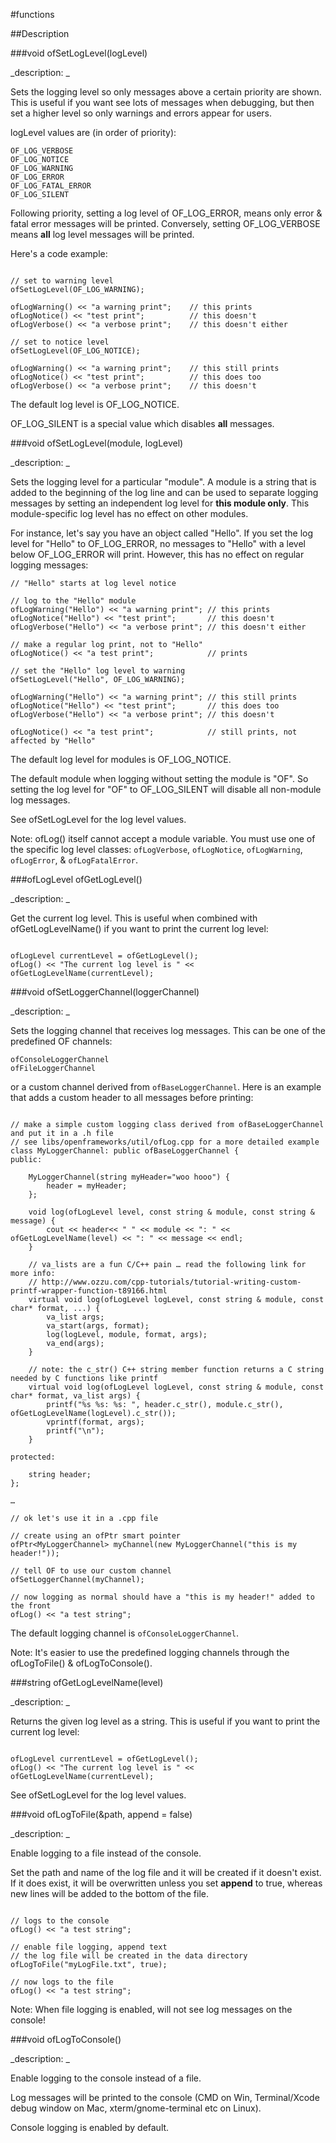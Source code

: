 #functions

##Description





<!----------------------------------------------------------------------------->

###void ofSetLogLevel(logLevel)

<!--
_syntax: ofSetLogLevel(logLevel)_
_name: ofSetLogLevel_
_returns: void_
_returns_description: _
_parameters: ofLogLevel logLevel_
_version_started: _
_version_deprecated: _
_summary: _
_constant: False_
_static: False_
_visible: True_
_advanced: False_
-->

_description: _

Sets the logging level so only messages above a certain priority are shown. This is useful if you want see lots of messages when debugging, but then set a higher level so only warnings and errors appear for users.

logLevel values are (in order of priority):

	OF_LOG_VERBOSE
	OF_LOG_NOTICE
	OF_LOG_WARNING
	OF_LOG_ERROR
	OF_LOG_FATAL_ERROR
	OF_LOG_SILENT

Following priority, setting a log level of OF_LOG_ERROR, means only error & fatal error messages will be printed. Conversely, setting OF_LOG_VERBOSE means **all** log level messages will be printed.

Here's a code example:

~~~~{.cpp}

// set to warning level
ofSetLogLevel(OF_LOG_WARNING);

ofLogWarning() << "a warning print";	// this prints
ofLogNotice() << "test print";			// this doesn't
ofLogVerbose() << "a verbose print";	// this doesn't either

// set to notice level
ofSetLogLevel(OF_LOG_NOTICE);

ofLogWarning() << "a warning print";	// this still prints
ofLogNotice() << "test print";			// this does too
ofLogVerbose() << "a verbose print";	// this doesn't

~~~~

The default log level is OF_LOG_NOTICE.

OF_LOG_SILENT is a special value which disables **all** messages.

<!----------------------------------------------------------------------------->

###void ofSetLogLevel(module, logLevel)

<!--
_syntax: ofSetLogLevel(module, logLevel)_
_name: ofSetLogLevel_
_returns: void_
_returns_description: _
_parameters: string module, ofLogLevel logLevel_
_version_started: 007_
_version_deprecated: _
_summary: _
_constant: False_
_static: False_
_visible: True_
_advanced: True_
-->

_description: _

Sets the logging level for a particular "module". A module is a string that is added to the beginning of the log line and can be used to separate logging messages by setting an independent log level for **this module only**. This module-specific log level has no effect on other modules.

For instance, let's say you have an object called "Hello". If you set the log level for "Hello" to OF_LOG_ERROR, no messages to "Hello" with a level below OF_LOG_ERROR will print. However, this has no effect on regular logging messages:

~~~~{.cpp}
// "Hello" starts at log level notice

// log to the "Hello" module
ofLogWarning("Hello") << "a warning print";	// this prints
ofLogNotice("Hello") << "test print";		// this doesn't
ofLogVerbose("Hello") << "a verbose print";	// this doesn't either

// make a regular log print, not to "Hello"
ofLogNotice() << "a test print";			// prints

// set the "Hello" log level to warning
ofSetLogLevel("Hello", OF_LOG_WARNING);

ofLogWarning("Hello") << "a warning print";	// this still prints
ofLogNotice("Hello") << "test print";		// this does too
ofLogVerbose("Hello") << "a verbose print";	// this doesn't

ofLogNotice() << "a test print";			// still prints, not affected by "Hello"

~~~~

The default log level for modules is OF_LOG_NOTICE.

The default module when logging without setting the module is "OF". So setting the log level for "OF" to OF_LOG_SILENT will disable all non-module log messages.

See ofSetLogLevel for the log level values. 

Note: ofLog() itself cannot accept a module variable. You must use one of the specific log level classes: `ofLogVerbose`, `ofLogNotice`, `ofLogWarning`, `ofLogError`, & `ofLogFatalError`.

<!----------------------------------------------------------------------------->

###ofLogLevel ofGetLogLevel()

<!--
_syntax: ofGetLogLevel()_
_name: ofGetLogLevel_
_returns: ofLogLevel_
_returns_description: _
_parameters: _
_version_started: _
_version_deprecated: _
_summary: _
_constant: False_
_static: False_
_visible: True_
_advanced: False_
-->

_description: _

Get the current log level. This is useful when combined with ofGetLogLevelName() if you want to print the current log level:

~~~~{.cpp}

ofLogLevel currentLevel = ofGetLogLevel();
ofLog() << "The current log level is " << ofGetLogLevelName(currentLevel);

~~~~

<!----------------------------------------------------------------------------->

###void ofSetLoggerChannel(loggerChannel)

<!--
_syntax: ofSetLoggerChannel(loggerChannel)_
_name: ofSetLoggerChannel_
_returns: void_
_returns_description: _
_parameters: ofPtr< ofBaseLoggerChannel > loggerChannel_
_version_started: _
_version_deprecated: 007_
_summary: _
_constant: False_
_static: False_
_visible: True_
_advanced: True_
-->

_description: _

Sets the logging channel that receives log messages. This can be one of the predefined OF channels:
	
	ofConsoleLoggerChannel
	ofFileLoggerChannel

or a custom channel derived from `ofBaseLoggerChannel`. Here is an example that adds a custom header to all messages before printing:

~~~~{.cpp}

// make a simple custom logging class derived from ofBaseLoggerChannel and put it in a .h file
// see libs/openframeworks/util/ofLog.cpp for a more detailed example
class MyLoggerChannel: public ofBaseLoggerChannel {
public:

	MyLoggerChannel(string myHeader="woo hooo") {
		header = myHeader;
	};
	
	void log(ofLogLevel level, const string & module, const string & message) {
		cout << header<< " " << module << ": " << ofGetLogLevelName(level) << ": " << message << endl;
	}
	
	// va_lists are a fun C/C++ pain … read the following link for more info:
	// http://www.ozzu.com/cpp-tutorials/tutorial-writing-custom-printf-wrapper-function-t89166.html
	virtual void log(ofLogLevel logLevel, const string & module, const char* format, ...) {
		va_list args;
		va_start(args, format);
		log(logLevel, module, format, args);
		va_end(args);
	}
	
	// note: the c_str() C++ string member function returns a C string needed by C functions like printf
	virtual void log(ofLogLevel logLevel, const string & module, const char* format, va_list args) {
		printf("%s %s: %s: ", header.c_str(), module.c_str(), ofGetLogLevelName(logLevel).c_str());
		vprintf(format, args);
		printf("\n");
	}

protected:

	string header;
};

…

// ok let's use it in a .cpp file

// create using an ofPtr smart pointer
ofPtr<MyLoggerChannel> myChannel(new MyLoggerChannel("this is my header!"));

// tell OF to use our custom channel
ofSetLoggerChannel(myChannel);

// now logging as normal should have a "this is my header!" added to the front
ofLog() << "a test string";

~~~~

The default logging channel is `ofConsoleLoggerChannel`.

Note: It's easier to use the predefined logging channels through the ofLogToFile() & ofLogToConsole().

<!----------------------------------------------------------------------------->

###string ofGetLogLevelName(level)

<!--
_syntax: ofGetLogLevelName(level)_
_name: ofGetLogLevelName_
_returns: string_
_returns_description: _
_parameters: ofLogLevel level_
_version_started: _
_version_deprecated: _
_summary: _
_constant: False_
_static: False_
_visible: True_
_advanced: False_
-->

_description: _

Returns the given log level as a string. This is useful if you want to print the current log level:

~~~~{.cpp}

ofLogLevel currentLevel = ofGetLogLevel();
ofLog() << "The current log level is " << ofGetLogLevelName(currentLevel);

~~~~

See ofSetLogLevel for the log level values. 

<!----------------------------------------------------------------------------->

###void ofLogToFile(&path, append = false)

<!--
_syntax: ofLogToFile(&path, append = false)_
_name: ofLogToFile_
_returns: void_
_returns_description: _
_parameters: const string &path, bool append=false_
_version_started: 007_
_version_deprecated: _
_summary: _
_constant: False_
_static: False_
_visible: True_
_advanced: False_
-->

_description: _

Enable logging to a file instead of the console.

Set the path and name of the log file and it will be created if it doesn't exist. If it does exist, it will be overwritten unless you set **append** to true, whereas new lines will be added to the bottom of the file.

~~~~{.cpp}

// logs to the console
ofLog() << "a test string";

// enable file logging, append text
// the log file will be created in the data directory
ofLogToFile("myLogFile.txt", true);

// now logs to the file
ofLog() << "a test string";

~~~~

Note: When file logging is enabled, will not see log messages on the console!

<!----------------------------------------------------------------------------->

###void ofLogToConsole()

<!--
_syntax: ofLogToConsole()_
_name: ofLogToConsole_
_returns: void_
_returns_description: _
_parameters: _
_version_started: 007_
_version_deprecated: _
_summary: _
_constant: False_
_static: False_
_visible: True_
_advanced: False_
-->

_description: _

Enable logging to the console instead of a file.

Log messages will be printed to the console (CMD on Win, Terminal/Xcode debug window on Mac, xterm/gnome-terminal etc on Linux). 

Console logging is enabled by default.

<!----------------------------------------------------------------------------->